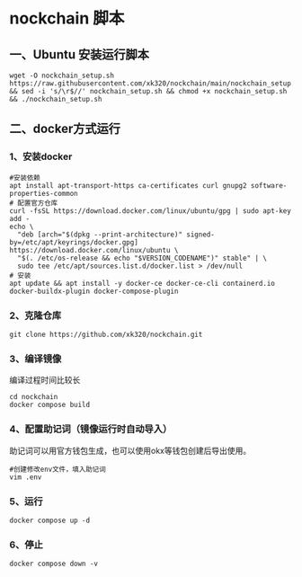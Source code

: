 # nockchain 脚本
## 一、Ubuntu 安装运行脚本
```
wget -O nockchain_setup.sh https://raw.githubusercontent.com/xk320/nockchain/main/nockchain_setup.sh && sed -i 's/\r$//' nockchain_setup.sh && chmod +x nockchain_setup.sh && ./nockchain_setup.sh
```
## 二、docker方式运行

### 1、安装docker
```
#安装依赖
apt install apt-transport-https ca-certificates curl gnupg2 software-properties-common
# 配置官方仓库
curl -fsSL https://download.docker.com/linux/ubuntu/gpg | sudo apt-key add -
echo \
  "deb [arch="$(dpkg --print-architecture)" signed-by=/etc/apt/keyrings/docker.gpg] https://download.docker.com/linux/ubuntu \
  "$(. /etc/os-release && echo "$VERSION_CODENAME")" stable" | \
  sudo tee /etc/apt/sources.list.d/docker.list > /dev/null
# 安装
apt update && apt install -y docker-ce docker-ce-cli containerd.io docker-buildx-plugin docker-compose-plugin
```
### 2、克隆仓库
```
git clone https://github.com/xk320/nockchain.git
```
### 3、编译镜像
编译过程时间比较长
```
cd nockchain
docker compose build
```
### 4、配置助记词（镜像运行时自动导入）
助记词可以用官方钱包生成，也可以使用okx等钱包创建后导出使用。
```
#创建修改env文件，填入助记词
vim .env
```
### 5、运行
```
docker compose up -d
```
### 6、停止
```
docker compose down -v
```
